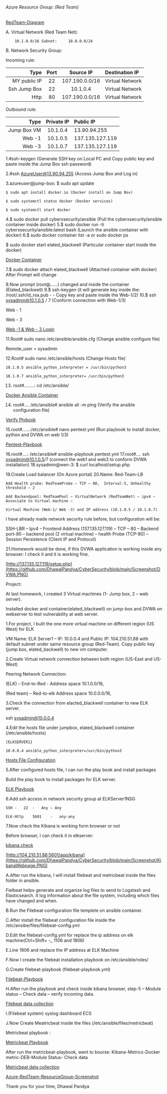 ######  Azure Resource Group: (Red Team) #######

[RedTeam-Diagram](https://github.com/DhawalPandya/CyberSecurity/blob/main/Screenshot/RedTeam-Diagram.png)

A.	Virtual Network (Red Team Net):

		10.1.0.0/16	Subnet:		10.0.0.0/24

B.	Network Security Group: 

Incoming rule: 

| Type              | Port    | Source IP           | Destination IP    |
|------------------:|:-------:|:-------------------:|:------------------|
|  MY public IP     | 22      | 107.190.0.0/16	    |Virtual Network    |
|  Ssh Jump Box     |  22     |   10.1.0.4	    |Virtual Network    |
|  Http             |  80     | 107.190.0.0/16      |Virtual Network    |

Outbound rule:	 
	          
| Type  		|Private IP   	      | Public IP               |
|----------------------:|:-------------------:|:------------------------|
|Jump Box VM	        | 10.1.0.4            |13.90.94.255             |
| Web -1		| 10.1.0.5	      |137.135.127.119          |
| Web -3  		| 10.1.0.7	      |137.135.127.119          |
               

1.#ssh-keygen (Generate SSH key on Local PC and Copy public key and paste inside the Jump Box ssh password)

2.#ssh AzureUser@13.90.94.255 (Access Jump Box and Log in)

3.azureuser@jump-box: $ sudo apt update

    $ sudo apt install docker.io (Docker install on Jump Box)
    
    $ sudo systemctl status docker (Docker services)
   
    $ sudo systemctl start docker
   
4.$ sudo docker pull cyberxsecurity/ansible (Pull the cyberxsecurity/ansible container inside docker) 
5.$ sudo docker run  -ti cyberxsecurity/ansible:latest bash (Launch the ansible container with docker)
6.$ sudo docker container list -a      or  sudo docker ps

  $ sudo docker start elated_blackwell (Particular container start inside the docker) 
    
 [Docker Container](https://github.com/DhawalPandya/CyberSecurity/blob/main/Screenshot/elated_blackwellContainer.PNG)
 
7.$ sudo docker attach elated_blackwell (Attached container with docker) After Prompt will change 
       
8.Now prompt (root@......) changed and inside the container (Elated_blackwell)
9.$ ssh-keygen (it will generate key inside the: /root/.ssh/id_rsa.pub - - Copy key and paste inside the Web-1/2)
10.$ ssh sysadmin@10.1.0.5 / 7 (Conform connection with Web-1/3)

Web - 1
 
Web - 3

[Web -1 & Web - 3 Login](https://github.com/DhawalPandya/CyberSecurity/blob/main/Screenshot/LoginWeb1-3.PNG)
 
11.Root# sudo nano /etc/ansible/ansible.cfg 	(Change ansible configure file)

   Remote_user = sysadmin

12.Root# sudo nano /etc/ansible/hosts		(Change Hosts file)

	10.1.0.5 ansible_python_interpreter = /usr/bin/python3
	
	10.1.0.7 ansible_python_interpreter= /usr/bin/python3
 
13. root#........: cd /etc/ansible/

[Docker Ansible Container](https://github.com/DhawalPandya/CyberSecurity/blob/main/Screenshot/Docker-ps.PNG)

14. root#.... /etc/ansible# ansible all -m ping 	(Verify the ansible configuration file)

[Verify Plybook](https://github.com/DhawalPandya/CyberSecurity/blob/main/Screenshot/VerifyConfigFile.PNG)
 
15.root#......:/etc/ansible# nano pentest.yml 		(Run playbook to install docker, python and DVWA on web 1/3)

[Pentest-Playbook](https://github.com/DhawalPandya/CyberSecurity/blob/main/Screenshot/PentestPlaybook.PNG)
 
16.root#....: /etc/ansible# ansible-playbook pentest.yml
17.root#.... ssh sysadmin@10.1.0.5/7  (connect the web1 and web3 to conform DVWA installation)
18.sysadmin@wen-3: $ curl localhost/setup.php

19.Create Load balancer (On Azure portal)
20.Name: Red-Team-LB

	Add Health probe: RedTeamProbe – TCP – 80,  Interval-5, Unhealthy threshold – 2
    
	Add Backendpool: RedTeamPool – VirtualNetwork (RedTeamNet) – ipv4 – Associate to Virtual machine – 
    
	Virtual Machine (Web-1/ Web -3) and IP address (10.1.0.5 / 10.1.0.7)
	
 I have already made network security rule before, but configuration will be: 

SSH-LBR – Ipv4 – Frontend Address (137.135.127.119) – TCP – 80 – Backend port-80 – backend pool (2 virtual machine) – health 		Probe (TCP-80) – Session Persistence (Client IP and Protocol)

21.Homework would be done, if this DVWA application is working inside any browser: I check it and it is working fine. 

[http://137.135.127.119/setup.php](https://github.com/DhawalPandya/CyberSecurity/blob/main/Screenshot/DVWA.PNG)
 
Project: 

At last homework, I created 3 Virtual machines (1- Jump box, 2 – web server).

Installed docker and container(elated_blackwell) on jump-box and DVWA on webserver to test vulnerability at web server.

1.For project, I built the one more virtual machine on different region (US West) for ELK

VM Name: 	ELK Server1 – IP: 10.0.0.4 and Public IP: 104.210.51.88 with default subnet under same resource group (Red-Team). Copy public key (jump box, elated_backwell) to new vm computer.

2.Create Virtual network connection between both region (US-East and US-West)

Peering Network Connection: 

(ELK) – End-to-Red	-	 Address space 10.1.0.0/16, 	

(Red team) – Red-to-elk	Address space 10.0.0.0/16,

3.Check the connection from elacted_blackwell container to new ELK server.

 ssh sysadmin@10.0.0.4
   
4.Edit the hosts file under jumpbox, elated_blackwell container (/etc/ansible/hosts)
    
    [ELKSERVER1}

	10.0.0.4 ansible_python_interpreter=/usr/bin/python3
 
 [Hosts File Configuration](https://github.com/DhawalPandya/CyberSecurity/blob/main/Screenshot/LoginELK-ConfigHostsfile.PNG)
 
5.After configured hosts file, I can run the play book and install packages

  Build the play book to install packages for ELK server.
 	
[ELK Playbook](https://github.com/DhawalPandya/CyberSecurity/blob/main/Screenshot/ElkPlaybook.PNG)
    
6.Add ssh access in network security group at ELKServer1NSG
	
    SSH	-	22	-	Any – Any
	
    ELK-Http	5601	-	any-any
    
7.Now check the Kibana is working form browser or not

 Before browser, I can check it in elkserver: 
 
[kibana check](https://github.com/DhawalPandya/CyberSecurity/blob/main/Screenshot/KibanaCheck.PNG)

[http://104.210.51.88:5601/app/kibana](https://github.com/DhawalPandya/CyberSecurity/blob/main/Screenshot/KibanaWebpage.PNG)
 
A.After run the kibana, I will install filebeat and metricbeat inside the files folder in ansible.

Fielbeat helps generate and organize log files to send to Logstash and Elasticsearch. It log information about the file system, including which files have changed and when.
 
B.Run the Filebeat configuration file templete on ansible container.

C.After install the filebeat configuration file inside the /etc/ansibe/files/filebeat-config.yml
 
D.Edit the filebeat-config.yml  for replace the ip address on elk machine(Ctrl+Shift+ -_ 1106 and 1806)

E.Line 1806 and replace the IP address at ELK Machine
 
F.Now I create the filebeat installation playbook on /etc/ansible/roles/
 
G.Create filebeat-playbook (filebeat-playbook.yml)

[Filebeat-Playbook](https://github.com/DhawalPandya/CyberSecurity/blob/main/Screenshot/FilebeatPlaybook.PNG)

H.After run the playbook and check inside kibana browser, step-5 – Module status – Check data – verify incoming data.

[Filebeat data collection](https://github.com/DhawalPandya/CyberSecurity/blob/main/Screenshot/FilebeatDataCollect.PNG)

I.(Filebeat system) syslog dashboard ECS

J.Now Create Meatricbeat inside the files (/etc/ansible/files/metricbeat)

Metricbeat playbook :
 
[Metricbeat Playbook](https://github.com/DhawalPandya/CyberSecurity/blob/main/Screenshot/MetricbeatPlaybook.PNG)

After run the metricbeat-playbook, went to bourse:  Kibana-Metrics-Docker metric-DEB-Module Status- Check data
 
[Metricbeat data collection](https://github.com/DhawalPandya/CyberSecurity/blob/main/Screenshot/MetricbeatDataCollect.PNG)

[Azure-RedTeam-ResourceGroup-Screenshot](https://github.com/DhawalPandya/CyberSecurity/blob/main/Screenshot/AzureScreenshot.PNG)


 
Thank you for your time,
Dhawal Pandya
